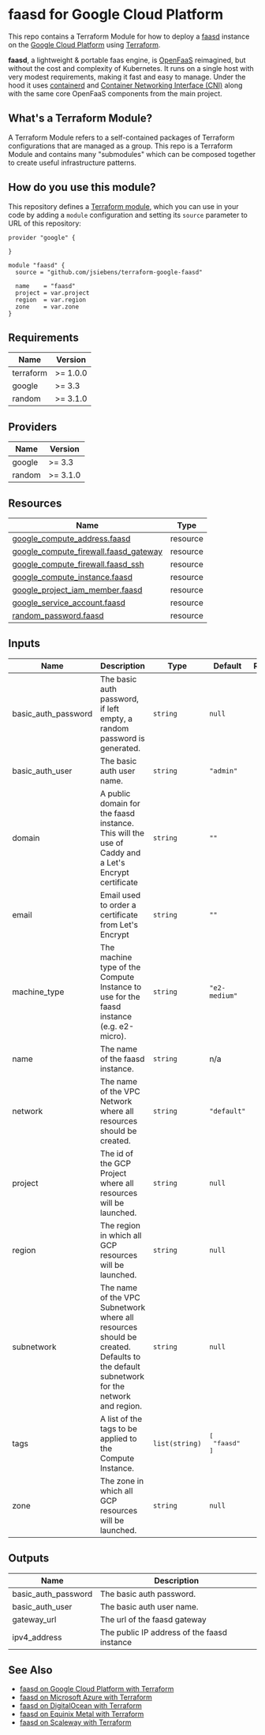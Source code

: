 # faasd for Google Cloud Platform

This repo contains a Terraform Module for how to deploy a [faasd](https://github.com/openfaas/faasd) instance on the
[Google Cloud Platform](https://cloud.google.com/) using [Terraform](https://www.terraform.io/).

__faasd__, a lightweight & portable faas engine, is [OpenFaaS](https://github.com/openfaas/) reimagined, but without the cost and complexity of Kubernetes. It runs on a single host with very modest requirements, making it fast and easy to manage. Under the hood it uses [containerd](https://containerd.io/) and [Container Networking Interface (CNI)](https://github.com/containernetworking/cni) along with the same core OpenFaaS components from the main project.

## What's a Terraform Module?

A Terraform Module refers to a self-contained packages of Terraform configurations that are managed as a group. This repo
is a Terraform Module and contains many "submodules" which can be composed together to create useful infrastructure patterns.

## How do you use this module?

This repository defines a [Terraform module](https://www.terraform.io/docs/modules/usage.html), which you can use in your
code by adding a `module` configuration and setting its `source` parameter to URL of this repository:

```hcl
provider "google" {
  
}

module "faasd" {
  source = "github.com/jsiebens/terraform-google-faasd"

  name    = "faasd"
  project = var.project
  region  = var.region
  zone    = var.zone
}
```

<!-- BEGIN_TF_DOCS -->
## Requirements

| Name | Version |
|------|---------|
| terraform | >= 1.0.0 |
| google | >= 3.3 |
| random | >= 3.1.0 |

## Providers

| Name | Version |
|------|---------|
| google | >= 3.3 |
| random | >= 3.1.0 |

## Resources

| Name | Type |
|------|------|
| [google_compute_address.faasd](https://registry.terraform.io/providers/hashicorp/google/latest/docs/resources/compute_address) | resource |
| [google_compute_firewall.faasd_gateway](https://registry.terraform.io/providers/hashicorp/google/latest/docs/resources/compute_firewall) | resource |
| [google_compute_firewall.faasd_ssh](https://registry.terraform.io/providers/hashicorp/google/latest/docs/resources/compute_firewall) | resource |
| [google_compute_instance.faasd](https://registry.terraform.io/providers/hashicorp/google/latest/docs/resources/compute_instance) | resource |
| [google_project_iam_member.faasd](https://registry.terraform.io/providers/hashicorp/google/latest/docs/resources/project_iam_member) | resource |
| [google_service_account.faasd](https://registry.terraform.io/providers/hashicorp/google/latest/docs/resources/service_account) | resource |
| [random_password.faasd](https://registry.terraform.io/providers/hashicorp/random/latest/docs/resources/password) | resource |

## Inputs

| Name | Description | Type | Default | Required |
|------|-------------|------|---------|:--------:|
| basic\_auth\_password | The basic auth password, if left empty, a random password is generated. | `string` | `null` | no |
| basic\_auth\_user | The basic auth user name. | `string` | `"admin"` | no |
| domain | A public domain for the faasd instance. This will the use of Caddy and a Let's Encrypt certificate | `string` | `""` | no |
| email | Email used to order a certificate from Let's Encrypt | `string` | `""` | no |
| machine\_type | The machine type of the Compute Instance to use for the faasd instance (e.g. e2-micro). | `string` | `"e2-medium"` | no |
| name | The name of the faasd instance. | `string` | n/a | yes |
| network | The name of the VPC Network where all resources should be created. | `string` | `"default"` | no |
| project | The id of the GCP Project where all resources will be launched. | `string` | `null` | no |
| region | The region in which all GCP resources will be launched. | `string` | `null` | no |
| subnetwork | The name of the VPC Subnetwork where all resources should be created. Defaults to the default subnetwork for the network and region. | `string` | `null` | no |
| tags | A list of the tags to be applied to the Compute Instance. | `list(string)` | <pre>[<br>  "faasd"<br>]</pre> | no |
| zone | The zone in which all GCP resources will be launched. | `string` | `null` | no |

## Outputs

| Name | Description |
|------|-------------|
| basic\_auth\_password | The basic auth password. |
| basic\_auth\_user | The basic auth user name. |
| gateway\_url | The url of the faasd gateway |
| ipv4\_address | The public IP address of the faasd instance |
<!-- END_TF_DOCS -->

## See Also

- [faasd on Google Cloud Platform with Terraform](https://github.com/jsiebens/terraform-google-faasd)
- [faasd on Microsoft Azure with Terraform](https://github.com/jsiebens/terraform-azurerm-faasd)
- [faasd on DigitalOcean with Terraform](https://github.com/jsiebens/terraform-digitalocean-faasd)
- [faasd on Equinix Metal with Terraform](https://github.com/jsiebens/terraform-equinix-faasd)
- [faasd on Scaleway with Terraform](https://github.com/jsiebens/terraform-scaleway-faasd)
